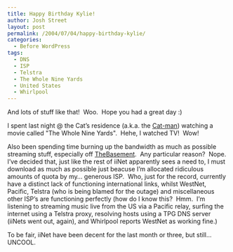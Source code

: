 ```yaml
---
title: Happy Birthday Kylie!
author: Josh Street
layout: post
permalink: /2004/07/04/happy-birthday-kylie/
categories:
  - Before WordPress
tags:
  - DNS
  - ISP
  - Telstra
  - The Whole Nine Yards
  - United States
  - Whirlpool
---
```

And lots of stuff like that!&nbsp; Woo.&nbsp; Hope you had a great day :)

I spent last night @ the Cat&#8217;s residence (a.k.a. the [Cat-man][1]) watching a movie called "The Whole Nine Yards".&nbsp; Hehe, I watched TV!&nbsp; Wow!

Also been spending time burning up the bandwidth as much as possible streaming stuff, especially off [TheBasement][2].&nbsp; Any particular reason?&nbsp; Nope.&nbsp; I&#8217;ve decided that, just like the rest of iiNet apparently sees a need to, I must download as much as possible just beacuse I&#8217;m allocated ridiculous amounts of quota by my&#8230; generous ISP.&nbsp; Who, just for the record, currently have a distinct lack of functioning international links, whilst WestNet, Pacific, Telstra (who is being blamed for the outage) and miscellaneous other ISP&#8217;s are functioning perfectly (how do I know this?&nbsp; Hmm.&nbsp; I&#8217;m listening to streaming music live from the US via a Pacific relay, surfing the internet using a Telstra proxy, resolving hosts using a TPG DNS server (iiNets went out, again), and Whirlpool reports WestNet as working fine.)

To be fair, iiNet have been decent for the last month or three, but still&#8230; UNCOOL.

 [1]: http://cat-man.tk/
 [2]: http://thebasement.com.au/